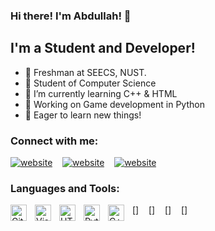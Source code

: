 ### Hi there! I'm Abdullah! 👋
## I'm a Student and Developer!
- 🌱 Freshman at SEECS, NUST.
- 🌱 Student of Computer Science 
- 🌱 I’m currently learning C++ & HTML
- 🌱 Working on Game development in Python
- 🌱 Eager to learn new things!

### Connect with me:
[![website](https://github.com/921abdullah/Star-wars-2D-space-shooter/blob/main/logo/facebook.png)](https://www.facebook.com/profile.php?id=100001032383100) &nbsp;&nbsp;
[![website](https://github.com/921abdullah/Star-wars-2D-space-shooter/blob/main/logo/insta.png)](https://www.linkedin.com/in/abdullah-khan-a06bb1229/) 
&nbsp;&nbsp;
[![website](https://github.com/921abdullah/Star-wars-2D-space-shooter/blob/main/logo/linkedin.png)](https://www.instagram.com/abdullah.khan42/) 
&nbsp;&nbsp;

### Languages and Tools:

[<img align="left" alt="GitHub" width="26px" src="https://user-images.githubusercontent.com/3369400/139448065-39a229ba-4b06-434b-bc67-616e2ed80c8f.png" style="padding-right:10px;" />](https://www.youtube.com/playlist?list=PLkwxH9e_vrAJ0WbEsFA9W3I1W-g_BTsbt#gh-light-mode-only)
[<img align="left" alt="Visual Studio Code" width="26px" src="https://cdn.jsdelivr.net/gh/devicons/devicon/icons/vscode/vscode-original.svg" style="padding-right:10px;" />] &nbsp;&nbsp;
[<img align="left" alt="HTML5" width="26px" src="https://cdn.jsdelivr.net/gh/devicons/devicon/icons/html5/html5-original.svg" style="padding-right:10px;" />] &nbsp;&nbsp;
[<img align="left" alt="Python" width="26px" src="https://logos-world.net/python-logo/" style="padding-right:10px;" />] &nbsp;&nbsp;
[<img align="left" alt="C++" width="26px" a href="https://logos-world.net/python-logo/" style="padding-right:10px;" />] &nbsp;&nbsp;

<br />
